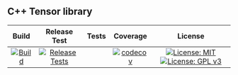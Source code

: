 ## C++ Tensor library
|Build   	|  Release Test | Tests | 	Coverage | License |
|:-:	|:-:	| :-: | :-: | :-: |
| [![Build](https://github.com/cpp977/Multiped/workflows/Build/badge.svg)](https://github.com/cpp977/Multiped/actions)|[![Release Tests](https://github.com/cpp977/Multiped/workflows/Tests/badge.svg)](https://github.com/cpp977/Multiped/actions)|[![<cpp977>](https://circleci.com/gh/cpp977/Multiped.svg?style=shield&circle-token=3f4cb5329830253f59bafcc47fa4b309ca78dc2d)](https://app.circleci.com/pipelines/github/cpp977)|[![codecov](https://codecov.io/gh/cpp977/Multiped/branch/master/graph/badge.svg?token=MRQLD834VO)](https://codecov.io/gh/cpp977/Multiped)| [![License: MIT](https://img.shields.io/badge/License-MIT-yellow.svg)](https://opensource.org/licenses/MIT)[![License: GPL v3](https://img.shields.io/badge/License-GPLv3-blue.svg)](https://www.gnu.org/licenses/gpl-3.0)|





